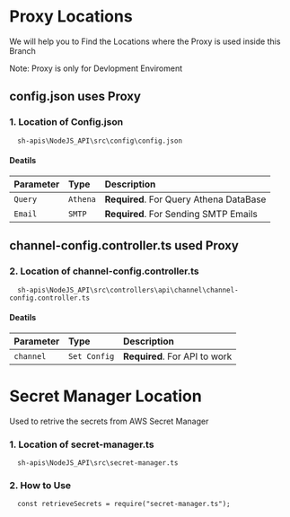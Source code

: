 
# Proxy Locations

We will help you to Find the Locations where the Proxy is used inside this Branch

Note: Proxy is only for Devlopment Enviroment

## config.json uses Proxy

### 1. Location of Config.json

```http
  sh-apis\NodeJS_API\src\config\config.json
```
#### Deatils

| Parameter | Type     | Description                |
| :-------- | :------- | :------------------------- |
| `Query`   | `Athena` | **Required**. For Query Athena DataBase |
| `Email`   | `SMTP`   | **Required**. For Sending SMTP Emails   |

## channel-config.controller.ts used Proxy

### 2. Location of channel-config.controller.ts

```http
  sh-apis\NodeJS_API\src\controllers\api\channel\channel-config.controller.ts
```
#### Deatils

| Parameter | Type     | Description                  |
| :-------- | :------- | :-------------------------   |
| `channel` | `Set Config` | **Required**. For API to work |

# Secret Manager Location

Used to retrive the secrets from AWS Secret Manager
### 1. Location of secret-manager.ts

```http
  sh-apis\NodeJS_API\src\secret-manager.ts
```

### 2. How to Use

``` http
  const retrieveSecrets = require("secret-manager.ts");
```

